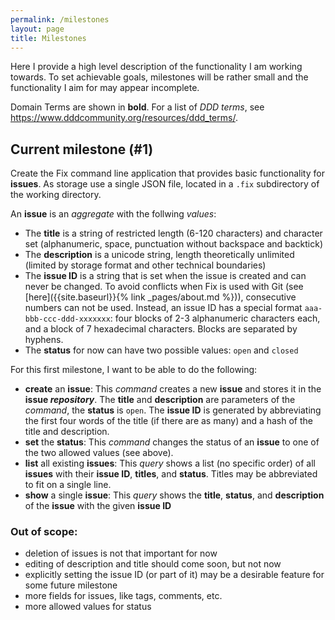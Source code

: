 ```yaml
---
permalink: /milestones
layout: page
title: Milestones
---
```


Here I provide a high level description of the functionality I am working towards. To set achievable goals, milestones will be rather small and the functionality I aim for may appear incomplete.

Domain Terms are shown in **bold**. For a list of _DDD terms_, see <https://www.dddcommunity.org/resources/ddd_terms/>.


## Current milestone (#1)

Create the Fix command line application that provides basic functionality for **issues**. As storage use a single JSON file, located in a `.fix` subdirectory of the working directory.

An **issue** is an _aggregate_ with the follwing _values_:

- The **title** is a string of restricted length (6-120 characters) and character set (alphanumeric, space, punctuation without backspace and backtick)
- The **description** is a unicode string, length theoretically unlimited (limited by storage format and other technical boundaries)
- The **issue ID** is a string that is set when the issue is created and can never be changed. To avoid conflicts when Fix is used with Git (see [here]({{site.baseurl}}{% link _pages/about.md %})), consecutive numbers can not be used. Instead, an issue ID has a special format `aaa-bbb-ccc-ddd-xxxxxxx`: four blocks of 2-3 alphanumeric characters each, and a block of 7 hexadecimal characters. Blocks are separated by hyphens.
- The **status** for now can have two possible values: `open` and `closed`

For this first milestone, I want to be able to do the following:

- **create** an **issue**: This _command_ creates a new **issue** and stores it in the **issue _repository_**. The **title** and **description** are parameters of the _command_, the **status** is `open`. The **issue ID** is generated by abbreviating the first four words of the title (if there are as many) and a hash of the title and description.
- **set** the **status**: This _command_ changes the status of an **issue** to one of the two allowed values (see above).
- **list** all existing **issues**: This _query_ shows a list (no specific order) of all **issues** with their **issue ID**, **titles**, and **status**. Titles may be abbreviated to fit on a single line.
- **show** a single **issue**: This _query_ shows the **title**, **status**, and **description** of the **issue** with the given **issue ID**


### Out of scope:
- deletion of issues is not that important for now
- editing of description and title should come soon, but not now
- explicitly setting the issue ID (or part of it) may be a desirable feature for some future milestone
- more fields for issues, like tags, comments, etc.
- more allowed values for status